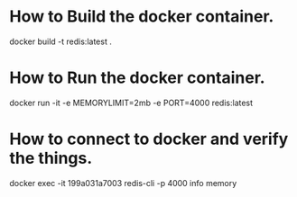 # How to Build the docker container.
docker build -t redis:latest .

# How to Run the docker container.
docker run  -it -e MEMORYLIMIT=2mb -e PORT=4000  redis:latest

# How to connect to docker and verify the things.
docker exec -it 199a031a7003  redis-cli -p 4000 info memory
